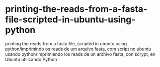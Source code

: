# printing-the-reads-from-a-fasta-file-scripted-in-ubuntu-using-python
printing the reads from a fasta file, scripted in ubuntu using python/imprimindo os reads de um arquivo fasta, com script no ubuntu usando python/imprimiendo los reads de un archivo fasta,  con scrypt, en Ubuntu utilizando Python
